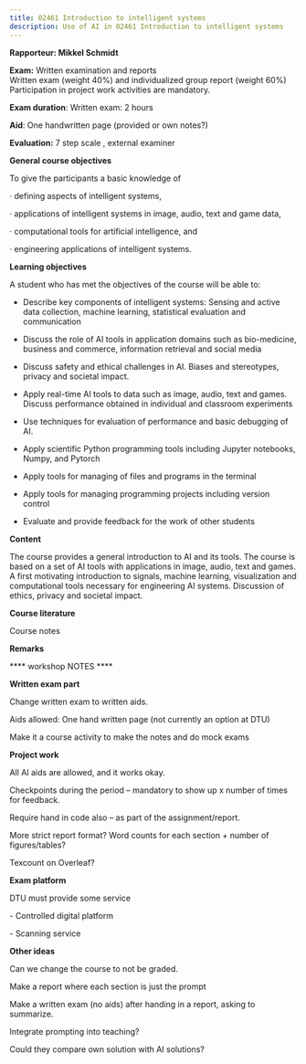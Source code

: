 ```yaml
---
title: 02461 Introduction to intelligent systems
description: Use of AI in 02461 Introduction to intelligent systems
---
```



**Rapporteur: Mikkel Schmidt**

**Exam:** Written examination and reports  
Written exam (weight 40%) and individualized group report (weight 60%)  
Participation in project work activities are mandatory.

**Exam duration**: Written exam: 2 hours

**Aid**: One handwritten page (provided or own notes?)

**Evaluation:** 7 step scale , external examiner

**General course objectives**

To give the participants a basic knowledge of

· defining aspects of intelligent systems,

· applications of intelligent systems in image, audio, text and game
data,

· computational tools for artificial intelligence, and

· engineering applications of intelligent systems.

**Learning objectives**

A student who has met the objectives of the course will be able to:

-   Describe key components of intelligent systems: Sensing and active
    data collection, machine learning, statistical evaluation and
    communication

-   Discuss the role of AI tools in application domains such as
    bio-medicine, business and commerce, information retrieval and
    social media

-   Discuss safety and ethical challenges in AI. Biases and stereotypes,
    privacy and societal impact.

-   Apply real-time AI tools to data such as image, audio, text and
    games. Discuss performance obtained in individual and classroom
    experiments

-   Use techniques for evaluation of performance and basic debugging of
    AI.

-   Apply scientific Python programming tools including Jupyter
    notebooks, Numpy, and Pytorch

-   Apply tools for managing of files and programs in the terminal

-   Apply tools for managing programming projects including version
    control

-   Evaluate and provide feedback for the work of other students

**Content**

The course provides a general introduction to AI and its tools. The
course is based on a set of AI tools with applications in image, audio,
text and games. A first motivating introduction to signals, machine
learning, visualization and computational tools necessary for
engineering AI systems. Discussion of ethics, privacy and societal
impact.

**Course literature**

Course notes

**Remarks**

\*\*\*\* workshop NOTES \*\*\*\*

**Written exam part**

Change written exam to written aids.

Aids allowed: One hand written page (not currently an option at DTU)

Make it a course activity to make the notes and do mock exams

**Project work**

All AI aids are allowed, and it works okay.

Checkpoints during the period – mandatory to show up x number of times
for feedback.

Require hand in code also – as part of the assignment/report.

More strict report format? Word counts for each section + number of
figures/tables?

Texcount on Overleaf?

**Exam platform**

DTU must provide some service

\- Controlled digital platform

\- Scanning service

**Other ideas**

Can we change the course to not be graded.

Make a report where each section is just the prompt

Make a written exam (no aids) after handing in a report, asking to
summarize.

Integrate prompting into teaching?

Could they compare own solution with AI solutions?


